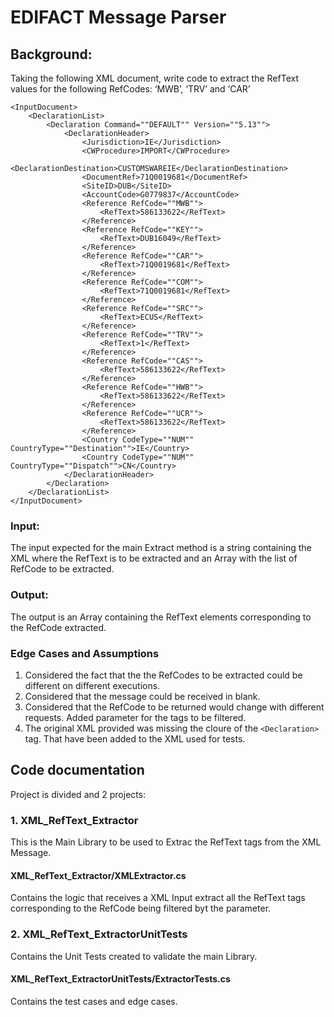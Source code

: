 # EDIFACT Message Parser

## Background:
Taking the following XML document, write code to extract the RefText values for the following RefCodes:   ‘MWB’, ‘TRV’ and ‘CAR’

```
<InputDocument>
	<DeclarationList>
		<Declaration Command=""DEFAULT"" Version=""5.13"">
			<DeclarationHeader>
				<Jurisdiction>IE</Jurisdiction>
				<CWProcedure>IMPORT</CWProcedure>
				<DeclarationDestination>CUSTOMSWAREIE</DeclarationDestination>
				<DocumentRef>71Q0019681</DocumentRef>
				<SiteID>DUB</SiteID>
				<AccountCode>G0779837</AccountCode>
				<Reference RefCode=""MWB"">
					<RefText>586133622</RefText>
				</Reference>
				<Reference RefCode=""KEY"">
					<RefText>DUB16049</RefText>
				</Reference>
				<Reference RefCode=""CAR"">
					<RefText>71Q0019681</RefText>
				</Reference>
				<Reference RefCode=""COM"">
					<RefText>71Q0019681</RefText>
				</Reference>
				<Reference RefCode=""SRC"">
					<RefText>ECUS</RefText>
				</Reference>
				<Reference RefCode=""TRV"">
					<RefText>1</RefText>
				</Reference>
				<Reference RefCode=""CAS"">
					<RefText>586133622</RefText>
				</Reference>
				<Reference RefCode=""HWB"">
					<RefText>586133622</RefText>
				</Reference>
				<Reference RefCode=""UCR"">
					<RefText>586133622</RefText>
				</Reference>
				<Country CodeType=""NUM"" CountryType=""Destination"">IE</Country>
				<Country CodeType=""NUM"" CountryType=""Dispatch"">CN</Country>
			</DeclarationHeader>
		</Declaration>
	</DeclarationList>
</InputDocument>
```


### Input:
The input expected for the main Extract method is a string containing the XML where the RefText is to be extracted and an Array with the list of RefCode to be extracted.

### Output:
The output is an Array containing the RefText elements corresponding to the RefCode extracted.

### Edge Cases and Assumptions 
1. Considered the fact that the the RefCodes to be extracted could be different on different executions.
2. Considered that the message could be received in blank.
3. Considered that the RefCode to be returned would change with different requests. Added parameter for the tags to be filtered. 
4. The original XML provided was missing the cloure of the  `<Declaration>` tag. That have been added to the XML used for tests.

## Code documentation
Project is divided and 2 projects:

### 1. XML_RefText_Extractor
This is the Main Library to be used to Extrac the RefText tags from the XML Message.

#### XML_RefText_Extractor/XMLExtractor.cs
Contains the logic that receives a XML Input extract all the RefText tags corresponding to the RefCode being filtered byt the parameter. 


### 2. XML_RefText_ExtractorUnitTests
Contains the Unit Tests created to validate the main Library. 

#### XML_RefText_ExtractorUnitTests/ExtractorTests.cs 
Contains the test cases and edge cases.
